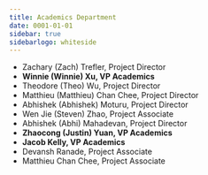 ```yaml
---
title: Academics Department
date: 0001-01-01
sidebar: true
sidebarlogo: whiteside
---
```


- Zachary (Zach) Trefler, Project Director
- **Winnie (Winnie) Xu, VP Academics**
- Theodore (Theo) Wu, Project Director
- Matthieu (Matthieu) Chan Chee, Project Director
- Abhishek (Abhishek) Moturu, Project Director
- Wen Jie (Steven) Zhao, Project Associate
- Abhishek (Abhi) Mahadevan, Project Director
- **Zhaocong (Justin) Yuan, VP Academics**
- **Jacob Kelly, VP Academics**
- Devansh Ranade, Project Associate
- Matthieu Chan Chee, Project Associate
